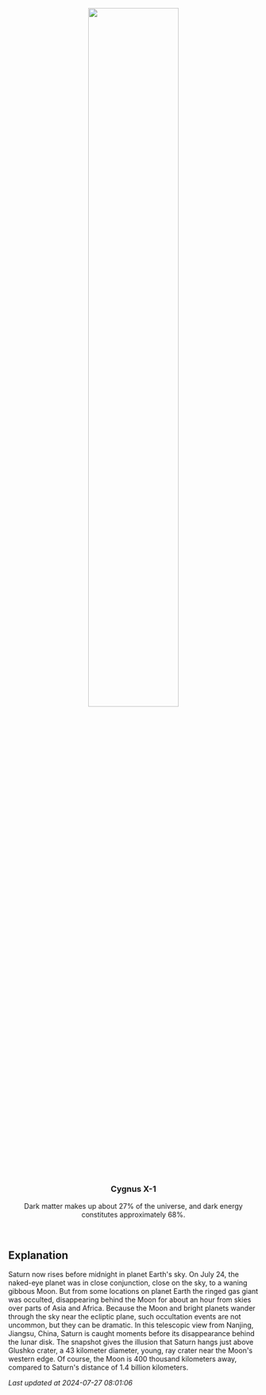 <p align='center'>
    <img src='https://apod.nasa.gov/apod/image/2407/MoonSaturnOcc_Xu20240725_1024.jpg' width='60%' />
    <h3 align="center">Cygnus X-1</h3>
    <p align="center">Dark matter makes up about 27% of the universe, and dark energy constitutes approximately 68%.</p>
</p>
<br/>

Explanation
--
Saturn now rises before midnight in planet Earth's sky. On July 24, the naked-eye planet was in close conjunction, close on the sky, to a waning gibbous Moon. But from some locations on planet Earth the ringed gas giant was occulted, disappearing behind the Moon for about an hour from skies over parts of Asia and Africa. Because the Moon and bright planets wander through the sky near the ecliptic plane, such occultation events are not uncommon, but they can be dramatic. In this telescopic view from Nanjing, Jiangsu, China, Saturn is caught moments before its disappearance behind the lunar disk. The snapshot gives the illusion that Saturn hangs just above Glushko crater, a 43 kilometer diameter, young, ray crater near the Moon's western edge. Of course, the Moon is 400 thousand kilometers away, compared to Saturn's distance of 1.4 billion kilometers.


*Last updated at 2024-07-27 08:01:06*

